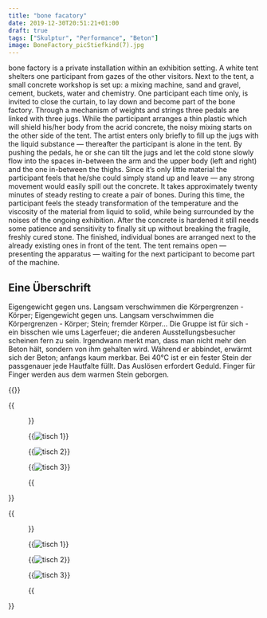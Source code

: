 ```yaml
---
title: "bone facatory"
date: 2019-12-30T20:51:21+01:00
draft: true
tags: ["Skulptur", "Performance", "Beton"]
image: BoneFactory_picStiefkind(7).jpg
---
```


bone factory is a private installation within an exhibition setting. A white tent shelters one participant from gazes of the other visitors. Next to the tent, a small concrete workshop is set up: a mixing machine, sand and gravel, cement, buckets, water and chemistry. One participant each time only, is invited to close the curtain, to lay down and become part of the bone factory. Through a mechanism of weights and strings three pedals are linked with three jugs. While the participant arranges a thin plastic which will shield his/her body from the acrid concrete, the noisy mixing starts on the other side of the tent. The artist enters only briefly to fill up the jugs with the liquid substance — thereafter the participant is alone in the tent. By pushing the pedals, he or she can tilt the jugs and let the cold stone slowly flow into the spaces in-between the arm and the upper body (left and right) and the one in-between the thighs. Since it’s only little material the participant feels that he/she could simply stand up and leave — any strong movement would easily spill out the concrete. It takes approximately twenty minutes of steady resting to create a pair of bones. During this time, the participant feels the steady transformation of the temperature and the viscosity of the material from liquid to solid, while being surrounded by the noises of the ongoing exhibition. After the concrete is hardened it still needs some patience and sensitivity to finally sit up without breaking the fragile, freshly cured stone. The finished, individual bones are arranged next to the already existing ones in front of the tent. The tent remains open — presenting the apparatus — waiting for the next participant to become part of the machine.

## Eine Überschrift

Eigengewicht gegen uns. Langsam verschwimmen die Körpergrenzen - Körper; Eigengewicht gegen uns. Langsam verschwimmen die Körpergrenzen - Körper; Stein; fremder Körper… Die Gruppe ist für sich - ein bisschen wie ums Lagerfeuer; die anderen Ausstellungsbesucher scheinen fern zu sein. Irgendwann merkt man, dass man nicht mehr den Beton hält, sondern von ihm gehalten wird. Während er abbindet, erwärmt sich der Beton; anfangs kaum merkbar. Bei 40°C ist er ein fester Stein der passgenauer jede Hautfalte füllt. Das Auslösen erfordert Geduld. Finger für Finger werden aus dem warmen Stein geborgen.

{{<space>}}

{{<figure figcaption="a single caption under all three" >}}

  {{<img src="tisch1.jpg" alt="tisch 1" >}}

  {{<img src="tisch2.jpg" alt="tisch 2" >}}

  {{<img src="tisch3.jpg" alt="tisch 3" >}}

{{</figure >}}

{{<figure figcaption="picy by ....xx. " >}}

  {{<img src="tisch1.jpg" alt="tisch 1" >}}

  {{<img src="tisch2.jpg" alt="tisch 2" >}}

  {{<img src="tisch3.jpg" alt="tisch 3" >}}

{{</figure >}}


